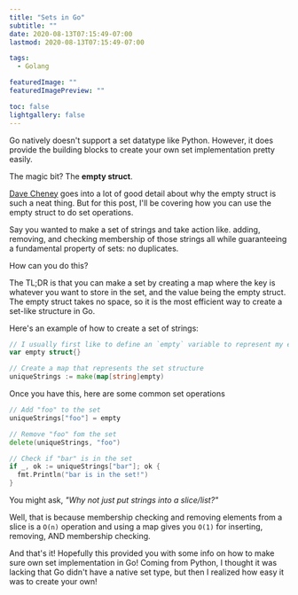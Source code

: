 ```yaml
---
title: "Sets in Go"
subtitle: ""
date: 2020-08-13T07:15:49-07:00
lastmod: 2020-08-13T07:15:49-07:00

tags:
  - Golang

featuredImage: ""
featuredImagePreview: ""

toc: false
lightgallery: false
---
```


Go natively doesn't support a set datatype like Python. However, it does provide the building blocks to create your own set implementation pretty easily.

The magic bit? The **empty struct**.

[Dave Cheney](https://dave.cheney.net/2014/03/25/the-empty-struct) goes into a lot of good detail about why the empty struct is such a neat thing. But for this post, I'll be covering how you can use the empty struct to do set operations.
<!--more-->

Say you wanted to make a set of strings and take action like. adding, removing, and checking membership of those strings all while guaranteeing a fundamental property of sets: no duplicates.

How can you do this?

The TL;DR is that you can make a set by creating a map where the key is whatever you want to store in the set, and the value being the empty struct. The empty struct takes no space, so it is the most efficient way to create a set-like structure in Go. 

Here's an example of how to create a set of strings:

```go
// I usually first like to define an `empty` variable to represent my empty struct
var empty struct{}

// Create a map that represents the set structure
uniqueStrings := make(map[string]empty)
```

Once you have this, here are some common set operations

```go
// Add "foo" to the set
uniqueStrings["foo"] = empty

// Remove "foo" fom the set
delete(uniqueStrings, "foo")

// Check if "bar" is in the set
if _, ok := uniqueStrings["bar"]; ok {
  fmt.Println("bar is in the set!")
}
```

You might ask, *"Why not just put strings into a slice/list?"*

Well, that is because membership checking and removing elements from a slice is a `O(n)` operation and using a map gives you `O(1)` for inserting, removing, AND membership checking.

And that's it! Hopefully this provided you with some info on how to make sure own set implementation in Go! Coming from Python, I thought it was lacking that Go didn't have a native set type, but then I realized how easy it was to create your own!

